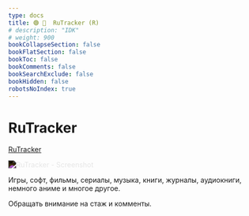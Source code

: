 ```yaml
---
type: docs
title: 🟢 🐐  RuTracker (R)
# description: "IDK"
# weight: 900
bookCollapseSection: false
bookFlatSection: false
bookToc: false
bookComments: false
bookSearchExclude: false
bookHidden: false
robotsNoIndex: true
---
```


# RuTracker

[RuTracker](https://rutracker.org/?nt)

<img alt="RuTracker - Screenshot" src="@img/rutracker-screenshot.avif" style="filter: invert(1);">

Игры, софт, фильмы, сериалы, музыка, книги, журналы, аудиокниги, немного аниме и многое другое.

Обращать внимание на стаж и комменты.
